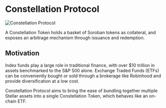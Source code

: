 # Constellation Protocol
![Constellation Protocol](https://github.com/ysfkel/constellation-protocol/blob/readme-image/images/logo6.png "Optional title") 

A Constellation Token holds a basket of Soroban tokens as collateral, and exposes an arbitrage mechanism through issuance and redemption.

## Motivation
Index funds play a large role in traditional finance, with over $10 trillion in assets benchmarked to the S&P 500 alone. Exchange Traded Funds (ETFs) can be conveniently bought or sold through a brokerage like Robinhood and provide diversification at a low cost.

Constellation Protocol aims to bring the ease of bundling together multiple Stellar assets into a single Constellation Token, which behaves like an on-chain ETF.

